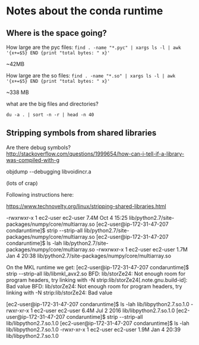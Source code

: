 # Notes about the conda runtime

## Where is the space going? 

How large are the pyc files:
` find . -name "*.pyc" | xargs ls -l | awk '{x+=$5} END {print "total bytes: " x}' `

~42MB

How large are the so files:
` find . -name "*.so" | xargs ls -l | awk '{x+=$5} END {print "total bytes: " x}' `


~338 MB 

what are the big files and directories? 

` du -a . | sort -n -r | head -n 40 `
 
 
 ## Stripping symbols from shared libraries
 
 Are there debug symbols?
 http://stackoverflow.com/questions/1999654/how-can-i-tell-if-a-library-was-compiled-with-g
 
 objdump --debugging libvoidincr.a
 
 (lots of crap)
 
 Following instructions here:
 
 https://www.technovelty.org/linux/stripping-shared-libraries.html
 
 
 -rwxrwxr-x 1 ec2-user ec2-user 7.4M Oct  4 15:25 lib/python2.7/site-packages/numpy/core/multiarray.so
[ec2-user@ip-172-31-47-207 condaruntime]$ strip --strip-all lib/python2.7/site-packages/numpy/core/multiarray.so
[ec2-user@ip-172-31-47-207 condaruntime]$ ls -lah lib/python2.7/site-packages/numpy/core/multiarray.so
-rwxrwxr-x 1 ec2-user ec2-user 1.7M Jan  4 20:38 lib/python2.7/site-packages/numpy/core/multiarray.so

On the MKL runtime we get:
[ec2-user@ip-172-31-47-207 condaruntime]$ strip --strip-all lib/libmkl_avx2.so
BFD: lib/storZe24: Not enough room for program headers, try linking with -N
strip:lib/storZe24[.note.gnu.build-id]: Bad value
BFD: lib/storZe24: Not enough room for program headers, try linking with -N
strip:lib/storZe24: Bad value

[ec2-user@ip-172-31-47-207 condaruntime]$ ls -lah lib/libpython2.7.so.1.0
-rwxr-xr-x 1 ec2-user ec2-user 6.4M Jul  2  2016 lib/libpython2.7.so.1.0
[ec2-user@ip-172-31-47-207 condaruntime]$ strip --strip-all lib/libpython2.7.so.1.0
[ec2-user@ip-172-31-47-207 condaruntime]$ ls -lah lib/libpython2.7.so.1.0
-rwxr-xr-x 1 ec2-user ec2-user 1.9M Jan  4 20:39 lib/libpython2.7.so.1.0


